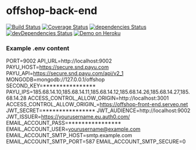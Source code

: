 # offshop-back-end

[![Build Status](https://travis-ci.org/PHPiotr/offshop-back-end.svg?branch=master)](https://travis-ci.org/PHPiotr/offshop-back-end)
[![Coverage Status](https://coveralls.io/repos/github/PHPiotr/offshop-back-end/badge.svg?branch=master)](https://coveralls.io/github/PHPiotr/offshop-back-end?branch=master)
[![dependencies Status](https://david-dm.org/phpiotr/offshop-back-end/status.svg)](https://david-dm.org/phpiotr/offshop-back-end)
[![devDependencies Status](https://david-dm.org/phpiotr/offshop-back-end/dev-status.svg)](https://david-dm.org/phpiotr/offshop-back-end?type=dev)
[![Demo on Heroku](https://img.shields.io/badge/demo-heroku-brightgreen.svg?style=flat-rounded)](https://offshop-back-end.herokuapp.com)

### Example .env content

PORT=9002
API_URL=http://localhost:9002
PAYU_HOST=https://secure.snd.payu.com
PAYU_API=https://secure.snd.payu.com/api/v2_1
MONGODB=mongodb://127.0.0.1/offshop
SECOND_KEY=****************
PAYU_IPS=185.68.14.10,185.68.14.11,185.68.14.12,185.68.14.26,185.68.14.27,185.68.14.28
ACCESS_CONTROL_ALLOW_ORIGIN=http://localhost:3001
ACCESS_CONTROL_ALLOW_ORIGIN_=https://offshop-front-end.serveo.net
JWT_SECRET=****************
JWT_AUDIENCE=http://localhost:9002
JWT_ISSUER=https://yourusername.eu.auth0.com/
EMAIL_ACCOUNT_PASS=****************
EMAIL_ACCOUNT_USER=yourusername@example.com
EMAIL_ACCOUNT_SMTP_HOST=smtp.example.com
EMAIL_ACCOUNT_SMTP_PORT=587
EMAIL_ACCOUNT_SMTP_SECURE=0
